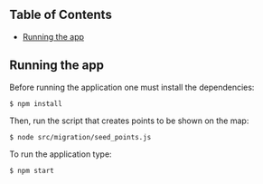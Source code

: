 
## Table of Contents

- [Running the app](#running-the-app)


## Running the app

Before running the application one must install the dependencies:

```
$ npm install
```

Then, run the script that creates points to be shown on the map:
```
$ node src/migration/seed_points.js
```

To run the application type:

```
$ npm start
```
